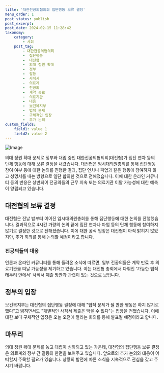 ```yaml
---
title: '대한전공의협의회 집단행동 보류 결정'
menu_order: 1
post_status: publish
post_excerpt: 
post_date: 2024-02-15 11:28:42
taxonomy:
    category:
        - 사회
    post_tag:
        - 대한전공의협의회
        -  집단행동
        -  대전협
        -  의대 정원 확대
        -  정부
        -  갈등
        -  사직서
        -  의료계
        -  전공의
        -  계약 종료
        -  의료기관
        -  대응
        -  보건복지부
        -  법적 문제
        -  구체적인 입장
        -  추가 논의
custom_fields:
    field1: value 1
    field2: value 2
---
```


![Image](https://imgnews.pstatic.net/image/449/2024/02/13/0000267811_001_20240213085801650.jpg?type=w647)

의대 정원 확대 문제로 정부와 대립 중인 대한전공의협의회(대전협)가 집단 연차 등의 단체 행동에 대해 보류 결정을 내렸습니다. 대전협은 임시대의원총회를 통해 집단행동 참여 여부 등에 대한 논의를 진행한 결과, 집단 연차나 파업과 같은 행동에 참여하지 않고 성명서를 내는 방향으로 일단 합의한 것으로 전해졌습니다. 이에 대한 온라인 커뮤니티 등의 반응은 상반되어 전공의들의 근무 지속 또는 의료기관 이탈 가능성에 대한 예측이 양립되고 있습니다.
## 대전협의 보류 결정
대전협은 전날 밤부터 이어진 임시대의원총회를 통해 집단행동에 대한 논의를 진행했습니다. 결과적으로 4시간 가량의 논의 끝에 집단 연차나 파업 등의 단체 행동에 참여하지 않기로 결정한 것으로 전해졌습니다. 이에 대한 공식 입장은 대전협이 아직 밝히지 않았지만, 추가 회의를 통해 논의할 예정이라고 합니다.
### 전공의들의 대응
언론과 온라인 커뮤니티를 통해 들려온 소식에 따르면, 일부 전공의들은 계약 만료 후 의료기관을 떠날 가능성을 제기하고 있습니다. 이는 대전협 총회에서 다뤄진 '가능한 법적 테두리 안에서' 사직서 제출 방안과 관련이 있는 것으로 보입니다.
## 정부의 입장
보건복지부는 대전협의 집단행동 결정에 대해 "법적 문제가 될 만한 행동은 하지 않기로 했다"고 밝히면서도 "개별적인 사직서 제출은 막을 수 없다"는 입장을 전했습니다. 이에 대한 보다 구체적인 입장은 오늘 오전에 열리는 회의를 통해 발표될 예정이라고 합니다.
## 마무리
의대 정원 확대 문제를 놓고 대립이 심화되고 있는 가운데, 대전협의 집단행동 보류 결정은 의료계와 정부 간 갈등의 한면을 보여주고 있습니다. 앞으로의 추가 논의와 대응이 어떠할지 주목할 필요가 있습니다. 상황의 발전에 따른 소식을 지속적으로 관심을 갖고 주시기 바랍니다.
